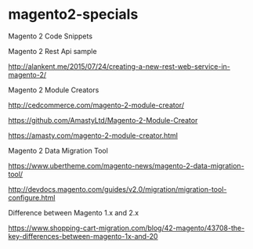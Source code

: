 # magento2-specials

Magento 2 Code Snippets

Magento 2 Rest Api sample

http://alankent.me/2015/07/24/creating-a-new-rest-web-service-in-magento-2/


Magento 2 Module Creators

http://cedcommerce.com/magento-2-module-creator/

https://github.com/AmastyLtd/Magento-2-Module-Creator

https://amasty.com/magento-2-module-creator.html


Magento 2 Data Migration Tool

https://www.ubertheme.com/magento-news/magento-2-data-migration-tool/

http://devdocs.magento.com/guides/v2.0/migration/migration-tool-configure.html

Difference between Magento 1.x and 2.x

https://www.shopping-cart-migration.com/blog/42-magento/43708-the-key-differences-between-magento-1x-and-20
